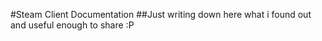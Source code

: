 #Steam Client Documentation
##Just writing down here what i found out and useful enough to share :P
